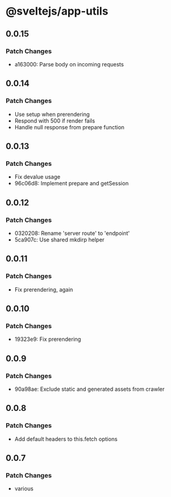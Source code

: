 # @sveltejs/app-utils

## 0.0.15

### Patch Changes

- a163000: Parse body on incoming requests

## 0.0.14

### Patch Changes

- Use setup when prerendering
- Respond with 500 if render fails
- Handle null response from prepare function

## 0.0.13

### Patch Changes

- Fix devalue usage
- 96c06d8: Implement prepare and getSession

## 0.0.12

### Patch Changes

- 0320208: Rename 'server route' to 'endpoint'
- 5ca907c: Use shared mkdirp helper

## 0.0.11

### Patch Changes

- Fix prerendering, again

## 0.0.10

### Patch Changes

- 19323e9: Fix prerendering

## 0.0.9

### Patch Changes

- 90a98ae: Exclude static and generated assets from crawler

## 0.0.8

### Patch Changes

- Add default headers to this.fetch options

## 0.0.7

### Patch Changes

- various
